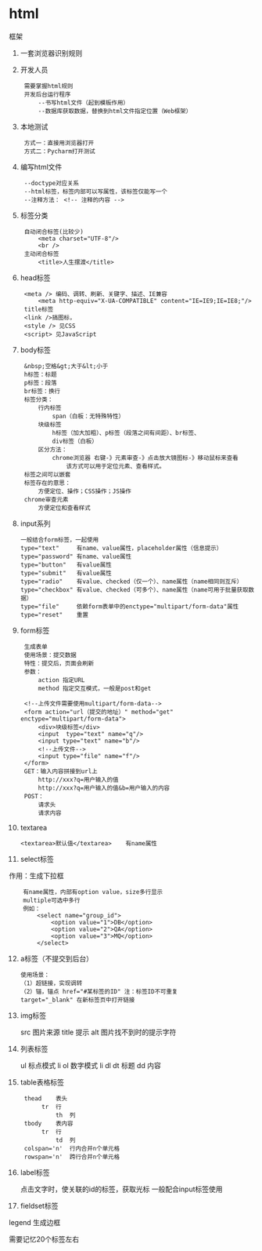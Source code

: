 # html #
框架

1. 一套浏览器识别规则
2. 开发人员


	    需要掌握html规则
	    开发后台运行程序
	        --书写html文件（起到模板作用）
	        --数据库获取数据，替换到html文件指定位置（Web框架）
3. 本地测试

		方式一：直接用浏览器打开
		方式二：Pycharm打开测试
4. 编写html文件


	    --doctype对应关系
	    --html标签，标签内部可以写属性，该标签仅能写一个
	    --注释方法： <!-- 注释的内容 -->
5. 标签分类


	    自动闭合标签(比较少)
	        <meta charset="UTF-8"/>
	        <br />
	    主动闭合标签
	        <title>人生摆渡</title>
6. head标签


	    <meta /> 编码、调转、刷新、关键字、描述、IE兼容
	        <meta http-equiv="X-UA-COMPATIBLE" content="IE=IE9;IE=IE8;"/>
	    title标签
	    <link />搞图标，
	    <style /> 见CSS
	    <script> 见JavaScript
7. body标签


	    &nbsp;空格&gt;大于&lt;小于
	    h标签：标题
	    p标签：段落
	    br标签：换行 
	    标签分类：
	        行内标签
	            span（白板：无特殊特性）
	        块级标签
	            h标签（加大加粗）、p标签（段落之间有间距）、br标签、
	            div标签（白板）
	        区分方法：
	            chrome浏览器 右键-》元素审查-》点击放大镜图标-》移动鼠标来查看
	                该方式可以用于定位元素、查看样式。
	    标签之间可以嵌套
	    标签存在的意思：
	        方便定位、操作；CSS操作；JS操作
	    chrome审查元素
	        方便定位和查看样式
8.  input系列 


		一般结合form标签，一起使用
        type="text"     有name、value属性，placeholder属性（信息提示）
        type="password" 有name、value属性 
        type="button"   有value属性
        type="submit"   有value属性
        type="radio"    有value、checked（仅一个）、name属性（name相同则互斥）
        type="checkbox" 有value、checked（可多个）、name属性（name可用于批量获取数据）
        type="file"     依赖form表单中的enctype="multipart/form-data"属性
        type="reset"    重置
9. form标签

		生成表单
		使用场景：提交数据
		特性：提交后，页面会刷新
		参数：
			action 指定URL
			method 指定交互模式，一般是post和get

		<!--上传文件需要使用multipart/form-data-->
	    <form action="url（提交的地址）" method="get" enctype="multipart/form-data">
	        <div>块级标签</div>
	        <input  type="text" name="q"/>
	        <input type="text" name="b"/>
	        <!--上传文件-->
	        <input type="file" name="f"/>
	    </form>
	    GET：输入内容拼接到url上
	        http://xxx?q=用户输入的值
	        http://xxx?q=用户输入的值&b=用户输入的内容
	    POST：
	        请求头
	        请求内容
    
10. textarea

		<textarea>默认值</textarea>    有name属性
11.  select标签

作用：生成下拉框 
	  
		有name属性，内部有option value，size多行显示
		multiple可选中多行
		例如：
			<select name="group_id">
	            <option value="1">DB</option>
	            <option value="2">QA</option>
	            <option value="3">MQ</option>
	        </select>

12. a标签（不提交到后台）


        使用场景：
        （1）超链接，实现调转
        （2）锚，锚点 href="#某标签的ID" 注：标签ID不可重复
		target="_blank" 在新标签页中打开链接

13.   img标签


        src     图片来源
        title   提示
        alt     图片找不到时的提示字符
14.   列表标签

        ul  标点模式
            li 
        ol  数字模式
            li 
        dl
            dt  标题
            dd  内容
15.   table表格标签


	       thead    表头
	            tr  行
	                th  列
	       tbody    表内容
	            tr  行
	                td  列
	       colspan='n'  行内合并n个单元格
	       rowspan='n'  跨行合并n个单元格
16.   label标签

        点击文字时，使关联的id的标签，获取光标
        一般配合input标签使用 
17.    fieldset标签

legend 生成边框

需要记忆20个标签左右